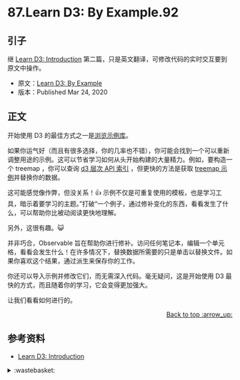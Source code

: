 # 87.Learn D3: By Example.92

## <a name="start"></a> 引子
继 [Learn D3: Introduction][url-pre] 第二篇，只是英文翻译，可修改代码的实时交互要到原文中操作。

- 原文：[Learn D3: By Example][url-1]
- 版本：Published Mar 24, 2020

## <a name="title1"></a> 正文
开始使用 D3 的最佳方式之一是[浏览示例库][url-2]。

如果你运气好（而且有很多选择，你的几率也不错），你可能会找到一个可以重新调整用途的示例。这可以节省学习如何从头开始构建的大量精力。例如，要构造一个 treemap ，你可以查询 [d3 层次 API 索引][url-3] ，但更快的方法是获取 [treemap 示例][url-4]并替换你的数据。

这可能感觉像作弊，但没关系！👍 示例不仅是可重复使用的模板，也是学习工具，暗示着要学习的主题。”打破“一个例子，通过修补变化的东西，看看发生了什么，可以帮助你比被动阅读更快地理解。

另外，这很有趣。😺

并非巧合，Observable 旨在帮助你进行修补。访问任何笔记本，编辑一个单元格，看看会发生什么！在许多情况下，替换数据所需要的只是单击以替换文件。如果你喜欢这个结果，通过派生来保存你的工作。

你还可以导入示例并修改它们，而无需深入代码。毫无疑问，这是开始使用 D3 最快的方式，而且随着你的学习，它会变得更加强大。

让我们看看如何进行的。

<div align="right"><a href="#index">Back to top :arrow_up:</a></div>

## <a name="reference"></a> 参考资料
- [Learn D3: Introduction][url-1]

[url-pre]:https://github.com/XXHolic/blog/issues/91
[url-1]:https://observablehq.com/@d3/learn-d3-by-example?collection=@d3/learn-d3
[url-2]:https://observablehq.com/@d3/gallery
[url-3]:https://github.com/d3/d3-hierarchy/blob/master/README.md
[url-4]:https://observablehq.com/@d3/treemap


[url-local-1]:./images/86/1.png

<details>
<summary>:wastebasket:</summary>

![n-poster][url-local-poster]

</details>

[url-book]:https://book.douban.com/subject/26916012/
[url-local-poster]:./images/n/poster.jpg
